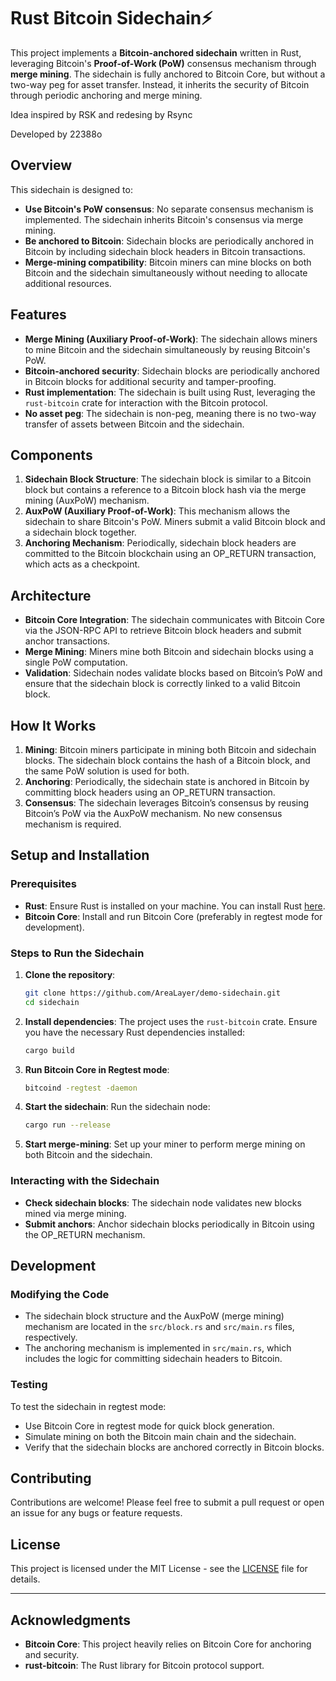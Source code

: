 # **Rust Bitcoin Sidechain**⚡

This project implements a **Bitcoin-anchored sidechain** written in Rust, leveraging Bitcoin's **Proof-of-Work (PoW)** consensus mechanism through **merge mining**. The sidechain is fully anchored to Bitcoin Core, but without a two-way peg for asset transfer. Instead, it inherits the security of Bitcoin through periodic anchoring and merge mining.

Idea inspired by RSK and redesing by Rsync

Developed by 22388o

## **Overview**

This sidechain is designed to:
- **Use Bitcoin's PoW consensus**: No separate consensus mechanism is implemented. The sidechain inherits Bitcoin's consensus via merge mining.
- **Be anchored to Bitcoin**: Sidechain blocks are periodically anchored in Bitcoin by including sidechain block headers in Bitcoin transactions.
- **Merge-mining compatibility**: Bitcoin miners can mine blocks on both Bitcoin and the sidechain simultaneously without needing to allocate additional resources.

## **Features**
- **Merge Mining (Auxiliary Proof-of-Work)**: The sidechain allows miners to mine Bitcoin and the sidechain simultaneously by reusing Bitcoin's PoW.
- **Bitcoin-anchored security**: Sidechain blocks are periodically anchored in Bitcoin blocks for additional security and tamper-proofing.
- **Rust implementation**: The sidechain is built using Rust, leveraging the `rust-bitcoin` crate for interaction with the Bitcoin protocol.
- **No asset peg**: The sidechain is non-peg, meaning there is no two-way transfer of assets between Bitcoin and the sidechain.

## **Components**
1. **Sidechain Block Structure**: The sidechain block is similar to a Bitcoin block but contains a reference to a Bitcoin block hash via the merge mining (AuxPoW) mechanism.
2. **AuxPoW (Auxiliary Proof-of-Work)**: This mechanism allows the sidechain to share Bitcoin's PoW. Miners submit a valid Bitcoin block and a sidechain block together.
3. **Anchoring Mechanism**: Periodically, sidechain block headers are committed to the Bitcoin blockchain using an OP_RETURN transaction, which acts as a checkpoint.

## **Architecture**

- **Bitcoin Core Integration**: The sidechain communicates with Bitcoin Core via the JSON-RPC API to retrieve Bitcoin block headers and submit anchor transactions.
- **Merge Mining**: Miners mine both Bitcoin and sidechain blocks using a single PoW computation.
- **Validation**: Sidechain nodes validate blocks based on Bitcoin’s PoW and ensure that the sidechain block is correctly linked to a valid Bitcoin block.

## **How It Works**
1. **Mining**: Bitcoin miners participate in mining both Bitcoin and sidechain blocks. The sidechain block contains the hash of a Bitcoin block, and the same PoW solution is used for both.
2. **Anchoring**: Periodically, the sidechain state is anchored in Bitcoin by committing block headers using an OP_RETURN transaction.
3. **Consensus**: The sidechain leverages Bitcoin’s consensus by reusing Bitcoin’s PoW via the AuxPoW mechanism. No new consensus mechanism is required.

## **Setup and Installation**

### **Prerequisites**
- **Rust**: Ensure Rust is installed on your machine. You can install Rust [here](https://www.rust-lang.org/tools/install).
- **Bitcoin Core**: Install and run Bitcoin Core (preferably in regtest mode for development).

### **Steps to Run the Sidechain**
1. **Clone the repository**:
   ```bash
   git clone https://github.com/AreaLayer/demo-sidechain.git
   cd sidechain
   ```

2. **Install dependencies**:
   The project uses the `rust-bitcoin` crate. Ensure you have the necessary Rust dependencies installed:
   ```bash
   cargo build
   ```

3. **Run Bitcoin Core in Regtest mode**:
   ```bash
   bitcoind -regtest -daemon
   ```

4. **Start the sidechain**:
   Run the sidechain node:
   ```bash
   cargo run --release
   ```

5. **Start merge-mining**:
   Set up your miner to perform merge mining on both Bitcoin and the sidechain.

### **Interacting with the Sidechain**
- **Check sidechain blocks**: The sidechain node validates new blocks mined via merge mining.
- **Submit anchors**: Anchor sidechain blocks periodically in Bitcoin using the OP_RETURN mechanism.

## **Development**

### **Modifying the Code**
- The sidechain block structure and the AuxPoW (merge mining) mechanism are located in the `src/block.rs` and `src/main.rs` files, respectively.
- The anchoring mechanism is implemented in `src/main.rs`, which includes the logic for committing sidechain headers to Bitcoin.

### **Testing**
To test the sidechain in regtest mode:
- Use Bitcoin Core in regtest mode for quick block generation.
- Simulate mining on both the Bitcoin main chain and the sidechain.
- Verify that the sidechain blocks are anchored correctly in Bitcoin blocks.

## **Contributing**
Contributions are welcome! Please feel free to submit a pull request or open an issue for any bugs or feature requests.

## **License**
This project is licensed under the MIT License - see the [LICENSE](LICENSE) file for details.

---

## **Acknowledgments**
- **Bitcoin Core**: This project heavily relies on Bitcoin Core for anchoring and security.
- **rust-bitcoin**: The Rust library for Bitcoin protocol support.
